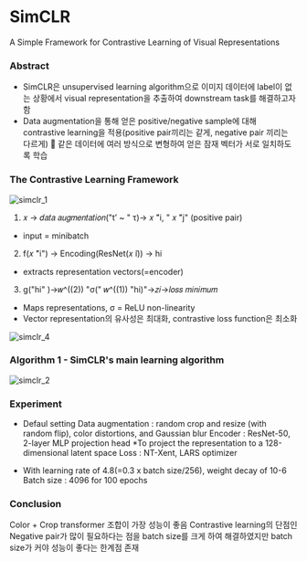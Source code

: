 # SimCLR
A Simple Framework for Contrastive Learning of Visual Representations


### Abstract
- SimCLR은 unsupervised learning algorithm으로 이미지 데이터에 label이 없는 상황에서 visual representation을 추출하여 downstream task를 해결하고자 함
- Data augmentation을 통해 얻은 positive/negative sample에 대해 contrastive learning을 적용(positive pair끼리는 같게, negative pair 끼리는 다르게)  같은 데이터에 여러 방식으로 변형하여 얻은 잠재 벡터가 서로 일치하도록 학습

### The Contrastive Learning Framework
![simclr_1](https://github.com/danakkii/Paper/assets/117612063/26df35ab-6e0e-4737-bcd5-ac83448fdd24)

1.  𝑥 →  𝑑𝑎𝑡𝑎 𝑎𝑢𝑔𝑚𝑒𝑛𝑡𝑎𝑡𝑖𝑜𝑛("t’ ~ " τ)→ 𝑥 ̃"i, " 𝑥 ̃"j" (positive pair)
* input = minibatch

2. f(𝑥 ̃"i") → Encoding(ResNet(𝑥 ̃i)) → hi 
* extracts representation vectors(=encoder) 

3. g("hi" )→𝑤^((2))  "σ(" 𝑤^((1)) "hi)"→𝑧𝑖→𝑙𝑜𝑠𝑠 𝑚𝑖𝑛𝑖𝑚𝑢𝑚
*  Maps representations, σ = ReLU non-linearity
*  Vector representation의 유사성은 최대화, contrastive loss function은 최소화


![simclr_4](https://github.com/danakkii/Paper/assets/117612063/c626131e-7630-4bab-868e-3daea4a3fb6d)

### Algorithm 1 - SimCLR's main learning algorithm
![simclr_2](https://github.com/danakkii/Paper/assets/117612063/4b21e586-b08a-4786-95ef-cb92fea2653f)

### Experiment
-  Defaul setting
Data augmentation : random crop and resize (with random flip), color distortions, and Gaussian blur
Encoder : ResNet-50, 2-layer MLP projection head
           *To project the representation to a 128-dimensional latent space
Loss : NT-Xent, LARS optimizer
* With learning rate of 4.8(=0.3 x batch size/256), weight decay of 10-6
Batch size : 4096 for 100 epochs

### Conclusion
Color + Crop transformer 조합이 가장 성능이 좋음
Contrastive learning의 단점인 Negative pair가 많이 필요하다는 점을 batch size를 크게 하여 해결하였지만 batch size가 커야 성능이 좋다는 한계점 존재


